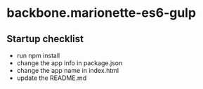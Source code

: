 # backbone.marionette-es6-gulp

## Startup checklist

* run npm install
* change the app info in package.json
* change the app name in index.html
* update the README.md